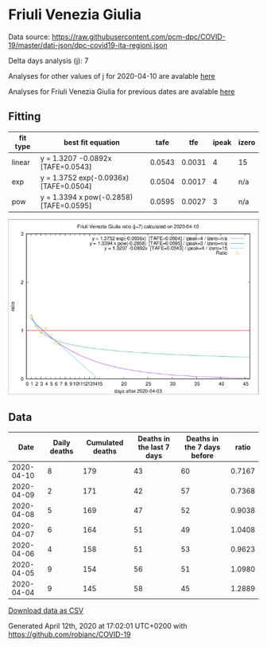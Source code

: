 # Friuli Venezia Giulia

Data source: https://raw.githubusercontent.com/pcm-dpc/COVID-19/master/dati-json/dpc-covid19-ita-regioni.json

Delta days analysis (j): 7

Analyses for other values of j for 2020-04-10 are avalable [here](../2020-04-10/README.md)

Analyses for Friuli Venezia Giulia for previous dates are avalable [here](../README.md)

## Fitting 
|fit type|best fit equation|tafe|tfe|ipeak|izero|
|-------|-----|--------|------|---|---|
|linear|y = 1.3207 -0.0892x  [TAFE=0.0543]|0.0543|0.0031|4|15|
|exp|y = 1.3752 exp(-0.0936x)  [TAFE=0.0504]|0.0504|0.0017|4|n/a|
|pow|y = 1.3394 x pow(-0.2858)  [TAFE=0.0595]|0.0595|0.0027|3|n/a|

![Plot](COVID-19_friuli_venezia_giulia_j7_2020-04-10.png)

## Data
|Date|Daily deaths|Cumulated deaths|Deaths in the last 7 days|Deaths in the 7 days before|ratio|
|----|----------|-----------|-------|--------------------|-----|
|2020-04-10|8|179|43|60|0.7167|
|2020-04-09|2|171|42|57|0.7368|
|2020-04-08|5|169|47|52|0.9038|
|2020-04-07|6|164|51|49|1.0408|
|2020-04-06|4|158|51|53|0.9623|
|2020-04-05|9|154|56|51|1.0980|
|2020-04-04|9|145|58|45|1.2889|

[Download data as CSV](COVID-19_friuli_venezia_giulia_j7_2020-04-10.csv)

Generated April 12th, 2020 at 17:02:01 UTC+0200 with https://github.com/robianc/COVID-19
